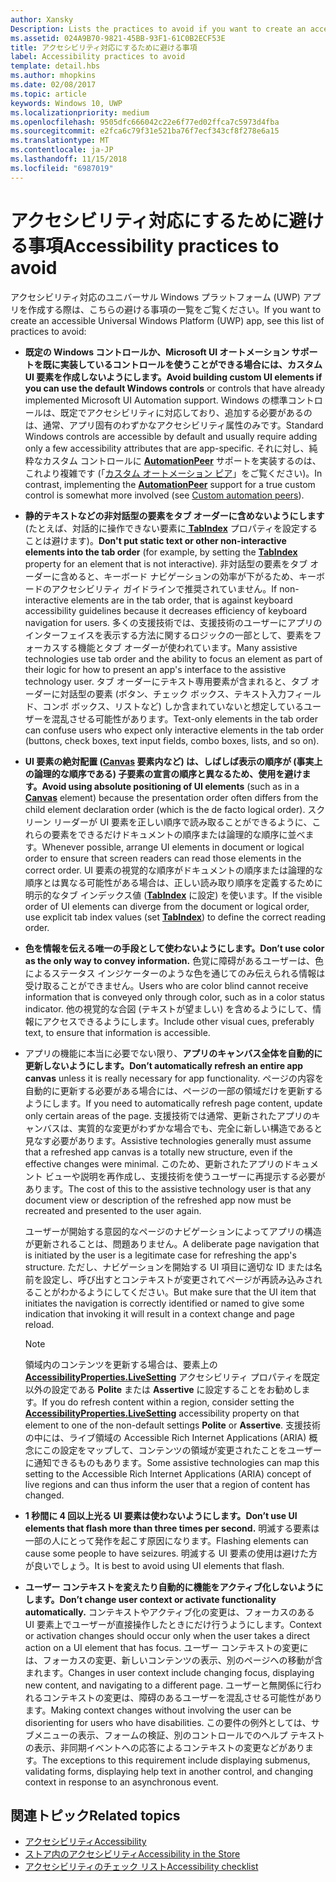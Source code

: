 ```yaml
---
author: Xansky
Description: Lists the practices to avoid if you want to create an accessible Universal Windows Platform (UWP) app.
ms.assetid: 024A9B70-9821-45BB-93F1-61C0B2ECF53E
title: アクセシビリティ対応にするために避ける事項
label: Accessibility practices to avoid
template: detail.hbs
ms.author: mhopkins
ms.date: 02/08/2017
ms.topic: article
keywords: Windows 10, UWP
ms.localizationpriority: medium
ms.openlocfilehash: 9505dfc666042c22e6f77ed02ffca7c5973d4fba
ms.sourcegitcommit: e2fca6c79f31e521ba76f7ecf343cf8f278e6a15
ms.translationtype: MT
ms.contentlocale: ja-JP
ms.lasthandoff: 11/15/2018
ms.locfileid: "6987019"
---
```

# <a name="accessibility-practices-to-avoid"></a><span data-ttu-id="79732-103">アクセシビリティ対応にするために避ける事項</span><span class="sxs-lookup"><span data-stu-id="79732-103">Accessibility practices to avoid</span></span>

<span data-ttu-id="79732-104">アクセシビリティ対応のユニバーサル Windows プラットフォーム (UWP) アプリを作成する際は、こちらの避ける事項の一覧をご覧ください。</span><span class="sxs-lookup"><span data-stu-id="79732-104">If you want to create an accessible Universal Windows Platform (UWP) app, see this list of practices to avoid:</span></span> 

* <span data-ttu-id="79732-105">**既定の Windows コントロールか、Microsoft UI オートメーション サポートを既に実装しているコントロールを使うことができる場合には、カスタム UI 要素を作成しないようにします。**</span><span class="sxs-lookup"><span data-stu-id="79732-105">**Avoid building custom UI elements if you can use the default Windows controls** or controls that have already implemented Microsoft UI Automation support.</span></span> <span data-ttu-id="79732-106">Windows の標準コントロールは、既定でアクセシビリティに対応しており、追加する必要があるのは、通常、アプリ固有のわずかなアクセシビリティ属性のみです。</span><span class="sxs-lookup"><span data-stu-id="79732-106">Standard Windows controls are accessible by default and usually require adding only a few accessibility attributes that are app-specific.</span></span> <span data-ttu-id="79732-107">それに対し、純粋なカスタム コントロールに [**AutomationPeer**](https://msdn.microsoft.com/library/windows/apps/BR209185) サポートを実装するのは、これより複雑です (「[カスタム オートメーション ピア](custom-automation-peers.md)」をご覧ください)。</span><span class="sxs-lookup"><span data-stu-id="79732-107">In contrast, implementing the [**AutomationPeer**](https://msdn.microsoft.com/library/windows/apps/BR209185) support for a true custom control is somewhat more involved (see [Custom automation peers](custom-automation-peers.md)).</span></span>
* <span data-ttu-id="79732-108">**静的テキストなどの非対話型の要素をタブ オーダーに含めないようにします** (たとえば、対話的に操作できない要素に[ **TabIndex**](https://msdn.microsoft.com/library/windows/apps/BR209461) プロパティを設定することは避けます)。</span><span class="sxs-lookup"><span data-stu-id="79732-108">**Don't put static text or other non-interactive elements into the tab order** (for example, by setting the [**TabIndex**](https://msdn.microsoft.com/library/windows/apps/BR209461) property for an element that is not interactive).</span></span> <span data-ttu-id="79732-109">非対話型の要素をタブ オーダーに含めると、キーボード ナビゲーションの効率が下がるため、キーボードのアクセシビリティ ガイドラインで推奨されていません。</span><span class="sxs-lookup"><span data-stu-id="79732-109">If non-interactive elements are in the tab order, that is against keyboard accessibility guidelines because it decreases efficiency of keyboard navigation for users.</span></span> <span data-ttu-id="79732-110">多くの支援技術では、支援技術のユーザーにアプリのインターフェイスを表示する方法に関するロジックの一部として、要素をフォーカスする機能とタブ オーダーが使われています。</span><span class="sxs-lookup"><span data-stu-id="79732-110">Many assistive technologies use tab order and the ability to focus an element as part of their logic for how to present an app's interface to the assistive technology user.</span></span> <span data-ttu-id="79732-111">タブ オーダーにテキスト専用要素が含まれると、タブ オーダーに対話型の要素 (ボタン、チェック ボックス、テキスト入力フィールド、コンボ ボックス、リストなど) しか含まれていないと想定しているユーザーを混乱させる可能性があります。</span><span class="sxs-lookup"><span data-stu-id="79732-111">Text-only elements in the tab order can confuse users who expect only interactive elements in the tab order (buttons, check boxes, text input fields, combo boxes, lists, and so on).</span></span>
* <span data-ttu-id="79732-112">**UI 要素の絶対配置 ([**Canvas**](https://msdn.microsoft.com/library/windows/apps/BR209267) 要素内など) は、しばしば表示の順序が (事実上の論理的な順序である) 子要素の宣言の順序と異なるため、使用を避けます。**</span><span class="sxs-lookup"><span data-stu-id="79732-112">**Avoid using absolute positioning of UI elements** (such as in a [**Canvas**](https://msdn.microsoft.com/library/windows/apps/BR209267) element) because the presentation order often differs from the child element declaration order (which is the de facto logical order).</span></span> <span data-ttu-id="79732-113">スクリーン リーダーが UI 要素を正しい順序で読み取ることができるように、これらの要素をできるだけドキュメントの順序または論理的な順序に並べます。</span><span class="sxs-lookup"><span data-stu-id="79732-113">Whenever possible, arrange UI elements in document or logical order to ensure that screen readers can read those elements in the correct order.</span></span> <span data-ttu-id="79732-114">UI 要素の視覚的な順序がドキュメントの順序または論理的な順序とは異なる可能性がある場合は、正しい読み取り順序を定義するために明示的なタブ インデックス値 ([**TabIndex**](https://msdn.microsoft.com/library/windows/apps/BR209461) に設定) を使います。</span><span class="sxs-lookup"><span data-stu-id="79732-114">If the visible order of UI elements can diverge from the document or logical order, use explicit tab index values (set [**TabIndex**](https://msdn.microsoft.com/library/windows/apps/BR209461)) to define the correct reading order.</span></span>
* **<span data-ttu-id="79732-115">色を情報を伝える唯一の手段として使わないようにします。</span><span class="sxs-lookup"><span data-stu-id="79732-115">Don’t use color as the only way to convey information.</span></span>** <span data-ttu-id="79732-116">色覚に障碍があるユーザーは、色によるステータス インジケーターのような色を通じてのみ伝えられる情報は受け取ることができません。</span><span class="sxs-lookup"><span data-stu-id="79732-116">Users who are color blind cannot receive information that is conveyed only through color, such as in a color status indicator.</span></span> <span data-ttu-id="79732-117">他の視覚的な合図 (テキストが望ましい) を含めるようにして、情報にアクセスできるようにします。</span><span class="sxs-lookup"><span data-stu-id="79732-117">Include other visual cues, preferably text, to ensure that information is accessible.</span></span>
* <span data-ttu-id="79732-118">アプリの機能に本当に必要でない限り、**アプリのキャンバス全体を自動的に更新しないようにします。**</span><span class="sxs-lookup"><span data-stu-id="79732-118">**Don’t automatically refresh an entire app canvas** unless it is really necessary for app functionality.</span></span> <span data-ttu-id="79732-119">ページの内容を自動的に更新する必要がある場合には、ページの一部の領域だけを更新するようにします。</span><span class="sxs-lookup"><span data-stu-id="79732-119">If you need to automatically refresh page content, update only certain areas of the page.</span></span> <span data-ttu-id="79732-120">支援技術では通常、更新されたアプリのキャンバスは、実質的な変更がわずかな場合でも、完全に新しい構造であると見なす必要があります。</span><span class="sxs-lookup"><span data-stu-id="79732-120">Assistive technologies generally must assume that a refreshed app canvas is a totally new structure, even if the effective changes were minimal.</span></span> <span data-ttu-id="79732-121">このため、更新されたアプリのドキュメント ビューや説明を再作成し、支援技術を使うユーザーに再提示する必要があります。</span><span class="sxs-lookup"><span data-stu-id="79732-121">The cost of this to the assistive technology user is that any document view or description of the refreshed app now must be recreated and presented to the user again.</span></span>
  
  <span data-ttu-id="79732-122">ユーザーが開始する意図的なページのナビゲーションによってアプリの構造が更新されることは、問題ありません。</span><span class="sxs-lookup"><span data-stu-id="79732-122">A deliberate page navigation that is initiated by the user is a legitimate case for refreshing the app's structure.</span></span> <span data-ttu-id="79732-123">ただし、ナビゲーションを開始する UI 項目に適切な ID または名前を設定し、呼び出すとコンテキストが変更されてページが再読み込みされることがわかるようにしてください。</span><span class="sxs-lookup"><span data-stu-id="79732-123">But make sure that the UI item that initiates the navigation is correctly identified or named to give some indication that invoking it will result in a context change and page reload.</span></span>

  > [!NOTE]
  > <span data-ttu-id="79732-124">領域内のコンテンツを更新する場合は、要素上の [**AccessibilityProperties.LiveSetting**](https://msdn.microsoft.com/library/windows/apps/JJ191516) アクセシビリティ プロパティを既定以外の設定である **Polite** または **Assertive** に設定することをお勧めします。</span><span class="sxs-lookup"><span data-stu-id="79732-124">If you do refresh content within a region, consider setting the [**AccessibilityProperties.LiveSetting**](https://msdn.microsoft.com/library/windows/apps/JJ191516) accessibility property on that element to one of the non-default settings **Polite** or **Assertive**.</span></span> <span data-ttu-id="79732-125">支援技術の中には、ライブ領域の Accessible Rich Internet Applications (ARIA) 概念にこの設定をマップして、コンテンツの領域が変更されたことをユーザーに通知できるものもあります。</span><span class="sxs-lookup"><span data-stu-id="79732-125">Some assistive technologies can map this setting to the Accessible Rich Internet Applications (ARIA) concept of live regions and can thus inform the user that a region of content has changed.</span></span>

* **<span data-ttu-id="79732-126">1 秒間に 4 回以上光る UI 要素は使わないようにします。</span><span class="sxs-lookup"><span data-stu-id="79732-126">Don’t use UI elements that flash more than three times per second.</span></span>** <span data-ttu-id="79732-127">明滅する要素は一部の人にとって発作を起こす原因になります。</span><span class="sxs-lookup"><span data-stu-id="79732-127">Flashing elements can cause some people to have seizures.</span></span> <span data-ttu-id="79732-128">明滅する UI 要素の使用は避けた方が良いでしょう。</span><span class="sxs-lookup"><span data-stu-id="79732-128">It is best to avoid using UI elements that flash.</span></span>
* **<span data-ttu-id="79732-129">ユーザー コンテキストを変えたり自動的に機能をアクティブ化しないようにします。</span><span class="sxs-lookup"><span data-stu-id="79732-129">Don’t change user context or activate functionality automatically.</span></span>** <span data-ttu-id="79732-130">コンテキストやアクティブ化の変更は、フォーカスのある UI 要素上でユーザーが直接操作したときにだけ行うようにします。</span><span class="sxs-lookup"><span data-stu-id="79732-130">Context or activation changes should occur only when the user takes a direct action on a UI element that has focus.</span></span> <span data-ttu-id="79732-131">ユーザー コンテキストの変更には、フォーカスの変更、新しいコンテンツの表示、別のページへの移動が含まれます。</span><span class="sxs-lookup"><span data-stu-id="79732-131">Changes in user context include changing focus, displaying new content, and navigating to a different page.</span></span> <span data-ttu-id="79732-132">ユーザーと無関係に行われるコンテキストの変更は、障碍のあるユーザーを混乱させる可能性があります。</span><span class="sxs-lookup"><span data-stu-id="79732-132">Making context changes without involving the user can be disorienting for users who have disabilities.</span></span> <span data-ttu-id="79732-133">この要件の例外としては、サブメニューの表示、フォームの検証、別のコントロールでのヘルプ テキストの表示、非同期イベントへの応答によるコンテキストの変更などがあります。</span><span class="sxs-lookup"><span data-stu-id="79732-133">The exceptions to this requirement include displaying submenus, validating forms, displaying help text in another control, and changing context in response to an asynchronous event.</span></span>

<span id="related_topics"/>

## <a name="related-topics"></a><span data-ttu-id="79732-134">関連トピック</span><span class="sxs-lookup"><span data-stu-id="79732-134">Related topics</span></span>  
* [<span data-ttu-id="79732-135">アクセシビリティ</span><span class="sxs-lookup"><span data-stu-id="79732-135">Accessibility</span></span>](accessibility.md)
* [<span data-ttu-id="79732-136">ストア内のアクセシビリティ</span><span class="sxs-lookup"><span data-stu-id="79732-136">Accessibility in the Store</span></span>](accessibility-in-the-store.md)
* [<span data-ttu-id="79732-137">アクセシビリティのチェック リスト</span><span class="sxs-lookup"><span data-stu-id="79732-137">Accessibility checklist</span></span>](accessibility-checklist.md)
